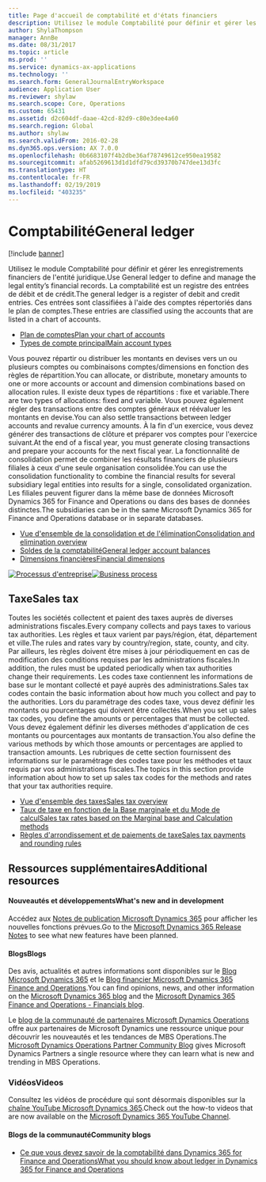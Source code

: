```yaml
---
title: Page d'accueil de comptabilité et d'états financiers
description: Utilisez le module Comptabilité pour définir et gérer les enregistrements financiers de l'entité juridique.
author: ShylaThompson
manager: AnnBe
ms.date: 08/31/2017
ms.topic: article
ms.prod: ''
ms.service: dynamics-ax-applications
ms.technology: ''
ms.search.form: GeneralJournalEntryWorkspace
audience: Application User
ms.reviewer: shylaw
ms.search.scope: Core, Operations
ms.custom: 65431
ms.assetid: d2c604df-daae-42cd-82d9-c80e3dee4a60
ms.search.region: Global
ms.author: shylaw
ms.search.validFrom: 2016-02-28
ms.dyn365.ops.version: AX 7.0.0
ms.openlocfilehash: 0b6683107f4b2dbe36af78749612ce950ea19582
ms.sourcegitcommit: afab5269613d1d1dfd79cd39370b747dee13d3fc
ms.translationtype: HT
ms.contentlocale: fr-FR
ms.lasthandoff: 02/19/2019
ms.locfileid: "403235"
---
```

# <a name="general-ledger"></a><span data-ttu-id="6ceba-103">Comptabilité</span><span class="sxs-lookup"><span data-stu-id="6ceba-103">General ledger</span></span> 

[!include [banner](../includes/banner.md)]

<span data-ttu-id="6ceba-104">Utilisez le module Comptabilité pour définir et gérer les enregistrements financiers de l'entité juridique.</span><span class="sxs-lookup"><span data-stu-id="6ceba-104">Use General ledger to define and manage the legal entity’s financial records.</span></span> <span data-ttu-id="6ceba-105">La comptabilité est un registre des entrées de débit et de crédit.</span><span class="sxs-lookup"><span data-stu-id="6ceba-105">The general ledger is a register of debit and credit entries.</span></span> <span data-ttu-id="6ceba-106">Ces entrées sont classifiées à l'aide des comptes répertoriés dans le plan de comptes.</span><span class="sxs-lookup"><span data-stu-id="6ceba-106">These entries are classified using the accounts that are listed in a chart of accounts.</span></span> 

 - [<span data-ttu-id="6ceba-107">Plan de comptes</span><span class="sxs-lookup"><span data-stu-id="6ceba-107">Plan your chart of accounts</span></span>](plan-chart-of-accounts.md)
 - [<span data-ttu-id="6ceba-108">Types de compte principal</span><span class="sxs-lookup"><span data-stu-id="6ceba-108">Main account types</span></span>](main-account-types.md)

<span data-ttu-id="6ceba-109">Vous pouvez répartir ou distribuer les montants en devises vers un ou plusieurs comptes ou combinaisons comptes/dimensions en fonction des règles de répartition.</span><span class="sxs-lookup"><span data-stu-id="6ceba-109">You can allocate, or distribute, monetary amounts to one or more accounts or account and dimension combinations based on allocation rules.</span></span> <span data-ttu-id="6ceba-110">Il existe deux types de répartitions : fixe et variable.</span><span class="sxs-lookup"><span data-stu-id="6ceba-110">There are two types of allocations: fixed and variable.</span></span> <span data-ttu-id="6ceba-111">Vous pouvez également régler des transactions entre des comptes généraux et réévaluer les montants en devise.</span><span class="sxs-lookup"><span data-stu-id="6ceba-111">You can also settle transactions between ledger accounts and revalue currency amounts.</span></span> <span data-ttu-id="6ceba-112">À la fin d'un exercice, vous devez générer des transactions de clôture et préparer vos comptes pour l'exercice suivant.</span><span class="sxs-lookup"><span data-stu-id="6ceba-112">At the end of a fiscal year, you must generate closing transactions and prepare your accounts for the next fiscal year.</span></span> <span data-ttu-id="6ceba-113">La fonctionnalité de consolidation permet de combiner les résultats financiers de plusieurs filiales à ceux d'une seule organisation consolidée.</span><span class="sxs-lookup"><span data-stu-id="6ceba-113">You can use the consolidation functionality to combine the financial results for several subsidiary legal entities into results for a single, consolidated organization.</span></span> <span data-ttu-id="6ceba-114">Les filiales peuvent figurer dans la même base de données Microsoft Dynamics 365 for Finance and Operations ou dans des bases de données distinctes.</span><span class="sxs-lookup"><span data-stu-id="6ceba-114">The subsidiaries can be in the same Microsoft Dynamics 365 for Finance and Operations database or in separate databases.</span></span>

- [<span data-ttu-id="6ceba-115">Vue d'ensemble de la consolidation et de l'élimination</span><span class="sxs-lookup"><span data-stu-id="6ceba-115">Consolidation and elimination overview</span></span>](../budgeting/consolidation-elimination-overview.md)
- [<span data-ttu-id="6ceba-116">Soldes de la comptabilité</span><span class="sxs-lookup"><span data-stu-id="6ceba-116">General ledger account balances</span></span>](general-ledger-account-balances.md)
- [<span data-ttu-id="6ceba-117">Dimensions financières</span><span class="sxs-lookup"><span data-stu-id="6ceba-117">Financial dimensions</span></span>](financial-dimensions.md)

<span data-ttu-id="6ceba-118">[![Processus d'entreprise](./media/GL-process.PNG)](./media/GL-process.PNG)</span><span class="sxs-lookup"><span data-stu-id="6ceba-118">[![Business process](./media/GL-process.PNG)](./media/GL-process.PNG)</span></span>

## <a name="sales-tax"></a><span data-ttu-id="6ceba-119">Taxe</span><span class="sxs-lookup"><span data-stu-id="6ceba-119">Sales tax</span></span>
<span data-ttu-id="6ceba-120">Toutes les sociétés collectent et paient des taxes auprès de diverses administrations fiscales.</span><span class="sxs-lookup"><span data-stu-id="6ceba-120">Every company collects and pays taxes to various tax authorities.</span></span> <span data-ttu-id="6ceba-121">Les règles et taux varient par pays/région, état, département et ville.</span><span class="sxs-lookup"><span data-stu-id="6ceba-121">The rules and rates vary by country/region, state, county, and city.</span></span>
<span data-ttu-id="6ceba-122">Par ailleurs, les règles doivent être mises à jour périodiquement en cas de modification des conditions requises par les administrations fiscales.</span><span class="sxs-lookup"><span data-stu-id="6ceba-122">In addition, the rules must be updated periodically when tax authorities change their requirements.</span></span> <span data-ttu-id="6ceba-123">Les codes taxe contiennent les informations de base sur le montant collecté et payé auprès des administrations.</span><span class="sxs-lookup"><span data-stu-id="6ceba-123">Sales tax codes contain the basic information about how much you collect and pay to the authorities.</span></span> <span data-ttu-id="6ceba-124">Lors du paramétrage des codes taxe, vous devez définir les montants ou pourcentages qui doivent être collectés.</span><span class="sxs-lookup"><span data-stu-id="6ceba-124">When you set up sales tax codes, you define the amounts or percentages that must be collected.</span></span> <span data-ttu-id="6ceba-125">Vous devez également définir les diverses méthodes d'application de ces montants ou pourcentages aux montants de transaction.</span><span class="sxs-lookup"><span data-stu-id="6ceba-125">You also define the various methods by which those amounts or percentages are applied to transaction amounts.</span></span> <span data-ttu-id="6ceba-126">Les rubriques de cette section fournissent des informations sur le paramétrage des codes taxe pour les méthodes et taux requis par vos administrations fiscales.</span><span class="sxs-lookup"><span data-stu-id="6ceba-126">The topics in this section provide information about how to set up sales tax codes for the methods and rates that your tax authorities require.</span></span>

 - [<span data-ttu-id="6ceba-127">Vue d'ensemble des taxes</span><span class="sxs-lookup"><span data-stu-id="6ceba-127">Sales tax overview</span></span>](indirect-taxes-overview.md)
 - [<span data-ttu-id="6ceba-128">Taux de taxe en fonction de la Base marginale et du Mode de calcul</span><span class="sxs-lookup"><span data-stu-id="6ceba-128">Sales tax rates based on the Marginal base and Calculation methods</span></span>](marginal-base-field.md)
 - [<span data-ttu-id="6ceba-129">Règles d'arrondissement et de paiements de taxe</span><span class="sxs-lookup"><span data-stu-id="6ceba-129">Sales tax payments and rounding rules</span></span>](round-sales-tax-payments.md)


## <a name="additional-resources"></a><span data-ttu-id="6ceba-130">Ressources supplémentaires</span><span class="sxs-lookup"><span data-stu-id="6ceba-130">Additional resources</span></span>

#### <a name="whats-new-and-in-development"></a><span data-ttu-id="6ceba-131">Nouveautés et développements</span><span class="sxs-lookup"><span data-stu-id="6ceba-131">What's new and in development</span></span>

<span data-ttu-id="6ceba-132">Accédez aux [Notes de publication Microsoft Dynamics 365](https://go.microsoft.com/fwlink/?linkid=2010158) pour afficher les nouvelles fonctions prévues.</span><span class="sxs-lookup"><span data-stu-id="6ceba-132">Go to the [Microsoft Dynamics 365 Release Notes](https://go.microsoft.com/fwlink/?linkid=2010158) to see what new features have been planned.</span></span> 

#### <a name="blogs"></a><span data-ttu-id="6ceba-133">Blogs</span><span class="sxs-lookup"><span data-stu-id="6ceba-133">Blogs</span></span>

<span data-ttu-id="6ceba-134">Des avis, actualités et autres informations sont disponibles sur le [Blog Microsoft Dynamics 365](https://community.dynamics.com/b/msftdynamicsblog?c=Enterprise) et le [Blog financier Microsoft Dynamics 365 Finance and Operations](https://community.dynamics.com/365/financeandoperations/b/financials).</span><span class="sxs-lookup"><span data-stu-id="6ceba-134">You can find opinions, news, and other information on the [Microsoft Dynamics 365 blog](https://community.dynamics.com/b/msftdynamicsblog?c=Enterprise) and the [Microsoft Dynamics 365 Finance and Operations - Financials blog](https://community.dynamics.com/365/financeandoperations/b/financials).</span></span>

<span data-ttu-id="6ceba-135">Le [blog de la communauté de partenaires Microsoft Dynamics Operations](https://community.dynamics.com/partner/b/operationspartnercommunityblog) offre aux partenaires de Microsoft Dynamics une ressource unique pour découvrir les nouveautés et les tendances de MBS Operations.</span><span class="sxs-lookup"><span data-stu-id="6ceba-135">The [Microsoft Dynamics Operations Partner Community Blog](https://community.dynamics.com/partner/b/operationspartnercommunityblog) gives Microsoft Dynamics Partners a single resource where they can learn what is new and trending in MBS Operations.</span></span>

### <a name="videos"></a><span data-ttu-id="6ceba-136">Vidéos</span><span class="sxs-lookup"><span data-stu-id="6ceba-136">Videos</span></span>

<span data-ttu-id="6ceba-137">Consultez les vidéos de procédure qui sont désormais disponibles sur la [chaîne YouTube Microsoft Dynamics 365](https://www.youtube.com/channel/UCJGCg4rB3QSs8y_1FquelBQ).</span><span class="sxs-lookup"><span data-stu-id="6ceba-137">Check out the how-to videos that are now available on the [Microsoft Dynamics 365 YouTube Channel](https://www.youtube.com/channel/UCJGCg4rB3QSs8y_1FquelBQ).</span></span>

#### <a name="community-blogs"></a><span data-ttu-id="6ceba-138">Blogs de la communauté</span><span class="sxs-lookup"><span data-stu-id="6ceba-138">Community blogs</span></span>

- [<span data-ttu-id="6ceba-139">Ce que vous devez savoir de la comptabilité dans Dynamics 365 for Finance and Operations</span><span class="sxs-lookup"><span data-stu-id="6ceba-139">What you should know about ledger in Dynamics 365 for Finance and Operations</span></span>](https://financefunction.tech/2018/04/29/what-you-should-know-about-ledger-in-dynamics-365-for-finance-and-operations)

